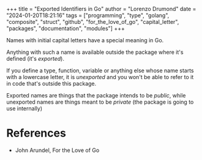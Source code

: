 +++
title = "Exported Identifiers in Go"
author = "Lorenzo Drumond"
date = "2024-01-20T18:21:16"
tags = ["programming",  "type",  "golang",  "composite",  "struct",  "github",  "for_the_love_of_go",  "capital_letter",  "packages",  "documentation",  "modules"]
+++


Names with initial capital letters have a special meaning in Go.

Anything with such a name is available outside the package where it's defined (it's _exported_).

If you define a type, function, variable or anything else whose name starts with a lowercase letter, it is _unexported_ and you won't be able to refer to it in code that's outside this package.

Exported names are things that the package intends to be _public_, while unexported names are things meant to be _private_ (the package is going to use internally)

# References
- John Arundel, For the Love of Go
